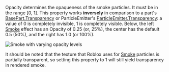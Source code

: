 Opacity determines the opaqueness of the smoke particles. It must be in the range \[0, 1\]. This property works **inversely** in comparison to a part's [BasePart.Transparency](https://developer.roblox.com/en-us/api-reference/property/BasePart/Transparency) or ParticleEmitter's [ParticleEmitter.Transparency](https://developer.roblox.com/en-us/api-reference/property/ParticleEmitter/Transparency): a value of 0 is completely invisible, 1 is completely visible. Below, the left [Smoke](https://developer.roblox.com/en-us/api-reference/class/Smoke) effect has an Opacity of 0.25 (or, 25%), the center has the default 0.5 (50%), and the right has 1.0 (or 100%).

![Smoke with varying opacity levels](https://developer.roblox.com/assets/blt40432eff6f9ab4f2/Smoke_Opacity.png)

It should be noted that the texture that Roblox uses for [Smoke](https://developer.roblox.com/en-us/api-reference/class/Smoke) particles is partially transparent, so setting this property to 1 will still yield transparency in rendered smoke.